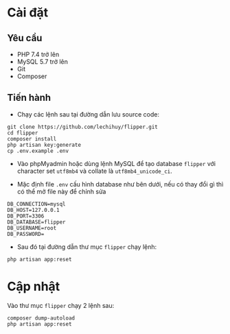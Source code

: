 # Cài đặt
## Yêu cầu
- PHP 7.4 trở lên
- MySQL 5.7 trở lên
- Git
- Composer

## Tiến hành
- Chạy các lệnh sau tại đường dẫn lưu source code:
```
git clone https://github.com/lechihuy/flipper.git
cd flipper
composer install
php artisan key:generate
cp .env.example .env
```

- Vào phpMyadmin hoặc dùng lệnh MySQL để tạo database `flipper` với character set `utf8mb4` và collate là `utf8mb4_unicode_ci`.  

- Mặc định  file `.env` cấu hình database như bên dưới, nếu có thay đổi gì thì có thể mở file này để chỉnh sửa
```
DB_CONNECTION=mysql
DB_HOST=127.0.0.1
DB_PORT=3306
DB_DATABASE=flipper
DB_USERNAME=root
DB_PASSWORD=
```

- Sau đó tại đường dẫn thư mục `flipper` chạy lệnh:
```
php artisan app:reset
```

# Cập nhật
Vào thư mục `flipper` chạy 2 lệnh sau:
```
composer dump-autoload
php artisan app:reset
```
